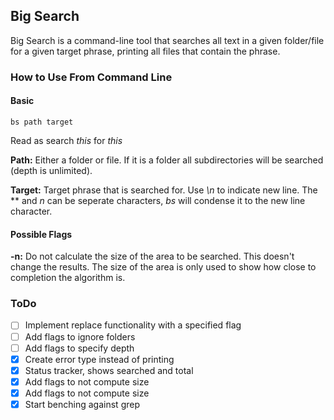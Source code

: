 ## Big Search

Big Search is a command-line tool that searches all text in a given folder/file for a given target phrase, printing all files that contain the phrase.

### How to Use From Command Line
#### Basic
```
bs path target
```
Read as search *this* for *this*

**Path:** Either a folder or file. If it is a folder all subdirectories will be searched (depth is unlimited).

**Target:** Target phrase that is searched for. Use *\n* to indicate new line. The *\* and *n* can be seperate characters, *bs* will condense it to the new line character.

#### Possible Flags
**-n:** Do not calculate the size of the area to be searched. This doesn't change the results. The size of the area is only used to show how close to completion the algorithm is.

### ToDo
* [ ] Implement replace functionality with a specified flag
* [ ] Add flags to ignore folders
* [ ] Add flags to specify depth
* [x] Create error type instead of printing
* [x] Status tracker, shows searched and total
* [x] Add flags to not compute size
* [x] Add flags to not compute size
* [x] Start benching against grep

